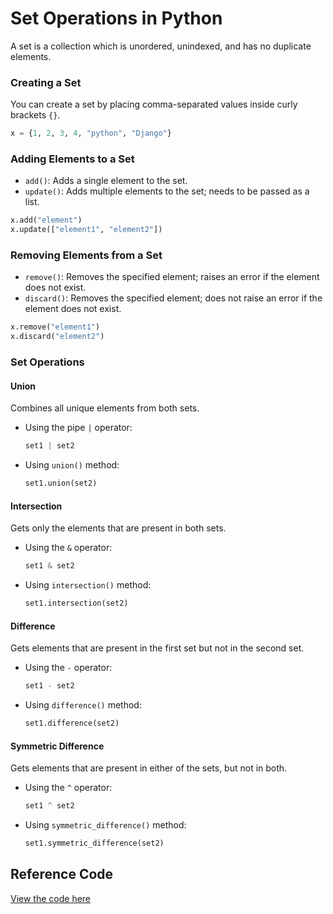 # Set Operations in Python

A set is a collection which is unordered, unindexed, and has no duplicate elements.

### Creating a Set

You can create a set by placing comma-separated values inside curly brackets `{}`.

```python
x = {1, 2, 3, 4, "python", "Django"}
```

### Adding Elements to a Set

- `add()`: Adds a single element to the set.
- `update()`: Adds multiple elements to the set; needs to be passed as a list.

```python
x.add("element")
x.update(["element1", "element2"])
```

### Removing Elements from a Set

- `remove()`: Removes the specified element; raises an error if the element does not exist.
- `discard()`: Removes the specified element; does not raise an error if the element does not exist.

```python
x.remove("element1")
x.discard("element2")
```

### Set Operations

#### Union

Combines all unique elements from both sets.

- Using the pipe `|` operator:
  ```python
  set1 | set2
  ```
- Using `union()` method:
  ```python
  set1.union(set2)
  ```

#### Intersection

Gets only the elements that are present in both sets.

- Using the `&` operator:
  ```python
  set1 & set2
  ```
- Using `intersection()` method:
  ```python
  set1.intersection(set2)
  ```

#### Difference

Gets elements that are present in the first set but not in the second set.

- Using the `-` operator:
  ```python
  set1 - set2
  ```
- Using `difference()` method:
  ```python
  set1.difference(set2)
  ```

#### Symmetric Difference

Gets elements that are present in either of the sets, but not in both.

- Using the `^` operator:
  ```python
  set1 ^ set2
  ```
- Using `symmetric_difference()` method:
  ```python
  set1.symmetric_difference(set2)
  ```

## Reference Code
[View the code here](../code/DataType/Set/set.py)
